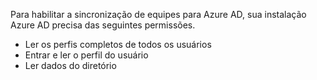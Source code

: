Para habilitar a sincronização de equipes para Azure AD, sua instalação Azure AD precisa das seguintes permissões.
- Ler os perfis completos de todos os usuários
- Entrar e ler o perfil do usuário
- Ler dados do diretório
